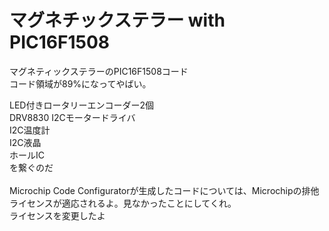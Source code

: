 # マグネチックステラー with PIC16F1508
マグネティックステラーのPIC16F1508コード<br>
コード領域が89%になってやばい。<br>

LED付きロータリーエンコーダー2個<br>
DRV8830 I2Cモータードライバ<br>
I2C温度計<br>
I2C液晶<br>
ホールIC<br>
を繋ぐのだ<br>
<br>
Microchip Code Configuratorが生成したコードについては、Microchipの排他ライセンスが適応されるよ。見なかったことにしてくれ。<br>
ライセンスを変更したよ<br>
